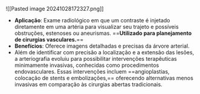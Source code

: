 ![[Pasted image 20241028172327.png]]
- **Aplicação**: Exame radiológico em que um contraste é injetado diretamente em uma artéria para visualizar seu trajeto e possíveis obstruções, estenoses ou aneurismas. ==**Utilizado para planejamento de cirurgias vasculares.**==
- **Benefícios**: Oferece imagens detalhadas e precisas da árvore arterial.
- Além de identificar com precisão a localização e a extensão das lesões, a arteriografia evoluiu para possibilitar intervenções terapêuticas minimamente invasivas, conhecidas como procedimentos endovasculares. Essas intervenções incluem ==angioplastias, colocação de stents e embolizações,== oferecendo alternativas menos invasivas em comparação às cirurgias abertas tradicionais.